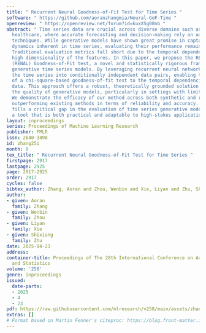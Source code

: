 ```yaml
---
title: " Recurrent Neural Goodness-of-Fit Test for Time Series "
software: " https://github.com/aoranzhangmia/Neural-GoF-Time "
openreview: " https://openreview.net/forum?id=kuxXSg08nb "
abstract: " Time series data are crucial across diverse domains such as finance and
  healthcare, where accurate forecasting and decision-making rely on advanced modeling
  techniques. While generative models have shown great promise in capturing the intricate
  dynamics inherent in time series, evaluating their performance remains a major challenge.
  Traditional evaluation metrics fall short due to the temporal dependencies and potential
  high dimensionality of the features. In this paper, we propose the REcurrent NeurAL
  (RENAL) Goodness-of-Fit test, a novel and statistically rigorous framework for evaluating
  generative time series models. By leveraging recurrent neural networks, we transform
  the time series into conditionally independent data pairs, enabling the application
  of a chi-square-based goodness-of-fit test to the temporal dependencies within the
  data. This approach offers a robust, theoretically grounded solution for assessing
  the quality of generative models, particularly in settings with limited time sequences.
  We demonstrate the efficacy of our method across both synthetic and real-world datasets,
  outperforming existing methods in terms of reliability and accuracy. Our method
  fills a critical gap in the evaluation of time series generative models, offering
  a tool that is both practical and adaptable to high-stakes applications. "
layout: inproceedings
series: Proceedings of Machine Learning Research
publisher: PMLR
issn: 2640-3498
id: zhang25i
month: 0
tex_title: " Recurrent Neural Goodness-of-Fit Test for Time Series "
firstpage: 2917
lastpage: 2925
page: 2917-2925
order: 2917
cycles: false
bibtex_author: Zhang, Aoran and Zhou, Wenbin and Xie, Liyan and Zhu, Shixiang
author:
- given: Aoran
  family: Zhang
- given: Wenbin
  family: Zhou
- given: Liyan
  family: Xie
- given: Shixiang
  family: Zhu
date: 2025-04-23
address:
container-title: Proceedings of The 28th International Conference on Artificial Intelligence
  and Statistics
volume: '258'
genre: inproceedings
issued:
  date-parts:
  - 2025
  - 4
  - 23
pdf: https://raw.githubusercontent.com/mlresearch/v258/main/assets/zhang25i/zhang25i.pdf
extras: []
# Format based on Martin Fenner's citeproc: https://blog.front-matter.io/posts/citeproc-yaml-for-bibliographies/
---
```

